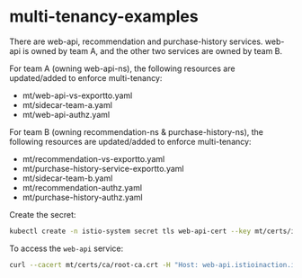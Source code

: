 # multi-tenancy-examples

There are web-api, recommendation and purchase-history services.  web-api is owned by team A, and the other two services are owned by team B.

For team A (owning web-api-ns), the following resources are updated/added to enforce multi-tenancy:

* mt/web-api-vs-exportto.yaml
* mt/sidecar-team-a.yaml
* mt/web-api-authz.yaml

For team B (owning recommendation-ns & purchase-history-ns), the following resources are updated/added to enforce multi-tenancy:

* mt/recommendation-vs-exportto.yaml
* mt/purchase-history-service-exportto.yaml
* mt/sidecar-team-b.yaml
* mt/recommendation-authz.yaml
* mt/purchase-history-authz.yaml

Create the secret:

```bash
kubectl create -n istio-system secret tls web-api-cert --key mt/certs/istioinaction.io.key --cert mt/certs/istioinaction.io.crt
```

To access the `web-api` service:

```bash
curl --cacert mt/certs/ca/root-ca.crt -H "Host: web-api.istioinaction.io" https://web-api.istioinaction.io --resolve web-api.istioinaction.io:443:$GATEWAY_IP
```
